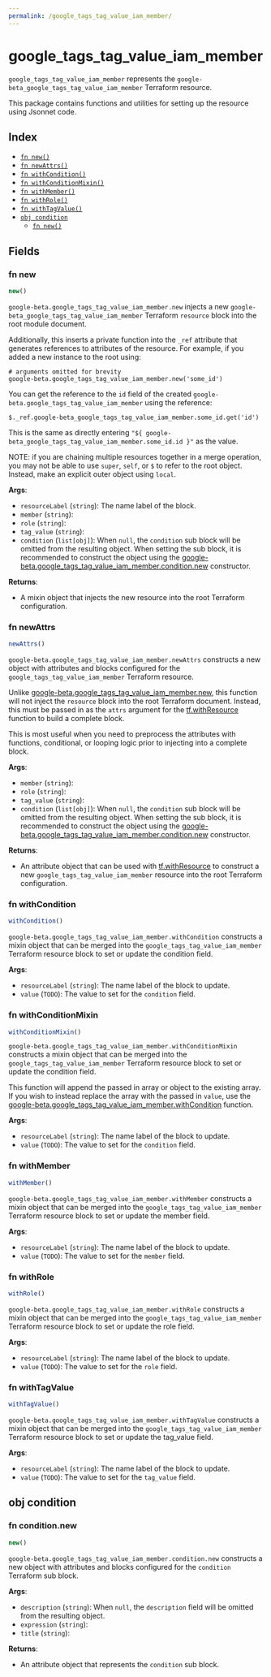 ```yaml
---
permalink: /google_tags_tag_value_iam_member/
---
```


# google_tags_tag_value_iam_member

`google_tags_tag_value_iam_member` represents the `google-beta_google_tags_tag_value_iam_member` Terraform resource.



This package contains functions and utilities for setting up the resource using Jsonnet code.


## Index

* [`fn new()`](#fn-new)
* [`fn newAttrs()`](#fn-newattrs)
* [`fn withCondition()`](#fn-withcondition)
* [`fn withConditionMixin()`](#fn-withconditionmixin)
* [`fn withMember()`](#fn-withmember)
* [`fn withRole()`](#fn-withrole)
* [`fn withTagValue()`](#fn-withtagvalue)
* [`obj condition`](#obj-condition)
  * [`fn new()`](#fn-conditionnew)

## Fields

### fn new

```ts
new()
```


`google-beta.google_tags_tag_value_iam_member.new` injects a new `google-beta_google_tags_tag_value_iam_member` Terraform `resource`
block into the root module document.

Additionally, this inserts a private function into the `_ref` attribute that generates references to attributes of the
resource. For example, if you added a new instance to the root using:

    # arguments omitted for brevity
    google-beta.google_tags_tag_value_iam_member.new('some_id')

You can get the reference to the `id` field of the created `google-beta.google_tags_tag_value_iam_member` using the reference:

    $._ref.google-beta_google_tags_tag_value_iam_member.some_id.get('id')

This is the same as directly entering `"${ google-beta_google_tags_tag_value_iam_member.some_id.id }"` as the value.

NOTE: if you are chaining multiple resources together in a merge operation, you may not be able to use `super`, `self`,
or `$` to refer to the root object. Instead, make an explicit outer object using `local`.

**Args**:
  - `resourceLabel` (`string`): The name label of the block.
  - `member` (`string`): 
  - `role` (`string`): 
  - `tag_value` (`string`): 
  - `condition` (`list[obj]`):  When `null`, the `condition` sub block will be omitted from the resulting object. When setting the sub block, it is recommended to construct the object using the [google-beta.google_tags_tag_value_iam_member.condition.new](#fn-googletagstagvalueiammemberconditionnew) constructor.

**Returns**:
- A mixin object that injects the new resource into the root Terraform configuration.


### fn newAttrs

```ts
newAttrs()
```


`google-beta.google_tags_tag_value_iam_member.newAttrs` constructs a new object with attributes and blocks configured for the `google_tags_tag_value_iam_member`
Terraform resource.

Unlike [google-beta.google_tags_tag_value_iam_member.new](#fn-googletagstagvalueiammembernew), this function will not inject the `resource`
block into the root Terraform document. Instead, this must be passed in as the `attrs` argument for the
[tf.withResource](https://github.com/tf-libsonnet/core/tree/main/docs#fn-withresource) function to build a complete block.

This is most useful when you need to preprocess the attributes with functions, conditional, or looping logic prior to
injecting into a complete block.

**Args**:
  - `member` (`string`): 
  - `role` (`string`): 
  - `tag_value` (`string`): 
  - `condition` (`list[obj]`):  When `null`, the `condition` sub block will be omitted from the resulting object. When setting the sub block, it is recommended to construct the object using the [google-beta.google_tags_tag_value_iam_member.condition.new](#fn-googletagstagvalueiammemberconditionnew) constructor.

**Returns**:
  - An attribute object that can be used with [tf.withResource](https://github.com/tf-libsonnet/core/tree/main/docs#fn-withresource) to construct a new `google_tags_tag_value_iam_member` resource into the root Terraform configuration.


### fn withCondition

```ts
withCondition()
```

`google-beta.google_tags_tag_value_iam_member.withCondition` constructs a mixin object that can be merged into the `google_tags_tag_value_iam_member`
Terraform resource block to set or update the condition field.



**Args**:
  - `resourceLabel` (`string`): The name label of the block to update.
  - `value` (`TODO`): The value to set for the `condition` field.


### fn withConditionMixin

```ts
withConditionMixin()
```

`google-beta.google_tags_tag_value_iam_member.withConditionMixin` constructs a mixin object that can be merged into the `google_tags_tag_value_iam_member`
Terraform resource block to set or update the condition field.

This function will append the passed in array or object to the existing array. If you wish
to instead replace the array with the passed in `value`, use the [google-beta.google_tags_tag_value_iam_member.withCondition](TODO)
function.


**Args**:
  - `resourceLabel` (`string`): The name label of the block to update.
  - `value` (`TODO`): The value to set for the `condition` field.


### fn withMember

```ts
withMember()
```

`google-beta.google_tags_tag_value_iam_member.withMember` constructs a mixin object that can be merged into the `google_tags_tag_value_iam_member`
Terraform resource block to set or update the member field.



**Args**:
  - `resourceLabel` (`string`): The name label of the block to update.
  - `value` (`TODO`): The value to set for the `member` field.


### fn withRole

```ts
withRole()
```

`google-beta.google_tags_tag_value_iam_member.withRole` constructs a mixin object that can be merged into the `google_tags_tag_value_iam_member`
Terraform resource block to set or update the role field.



**Args**:
  - `resourceLabel` (`string`): The name label of the block to update.
  - `value` (`TODO`): The value to set for the `role` field.


### fn withTagValue

```ts
withTagValue()
```

`google-beta.google_tags_tag_value_iam_member.withTagValue` constructs a mixin object that can be merged into the `google_tags_tag_value_iam_member`
Terraform resource block to set or update the tag_value field.



**Args**:
  - `resourceLabel` (`string`): The name label of the block to update.
  - `value` (`TODO`): The value to set for the `tag_value` field.


## obj condition



### fn condition.new

```ts
new()
```


`google-beta.google_tags_tag_value_iam_member.condition.new` constructs a new object with attributes and blocks configured for the `condition`
Terraform sub block.



**Args**:
  - `description` (`string`):  When `null`, the `description` field will be omitted from the resulting object.
  - `expression` (`string`): 
  - `title` (`string`): 

**Returns**:
  - An attribute object that represents the `condition` sub block.
